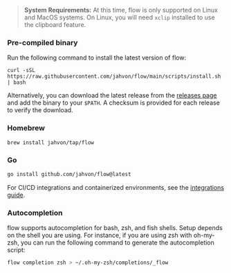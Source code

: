 > **System Requirements:** At this time, flow is only supported on Linux and MacOS systems. On Linux, you will need `xclip` installed to use the clipboard feature.

### Pre-compiled binary

Run the following command to install the latest version of flow:

```shell
curl -sSL https://raw.githubusercontent.com/jahvon/flow/main/scripts/install.sh | bash
```

Alternatively, you can download the latest release from the [releases page](https://github.com/jahvon/flow/releases) and 
add the binary to your `$PATH`. A checksum is provided for each release to verify the download.

### Homebrew

```shell
brew install jahvon/tap/flow
```

### Go

```bash
go install github.com/jahvon/flow@latest
```

For CI/CD integrations and containerized environments, see the [integrations guide](guide/integrations.md).

### Autocompletion

flow supports autocompletion for bash, zsh, and fish shells. Setup depends on the shell you are using. For instance, if
you are using zsh with oh-my-zsh, you can run the following command to generate the autocompletion script:

```bash
flow completion zsh > ~/.oh-my-zsh/completions/_flow
```
